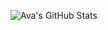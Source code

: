 ![Ava's GitHub Stats](https://github-readme-stats.vercel.app/api?username=mztriz&show_icons=true&include_all_commits&theme=dracula&show=prs_merged&custom_title="Ava's%20Stats") 

